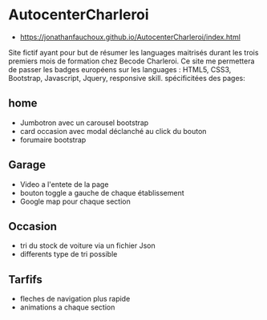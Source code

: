 # AutocenterCharleroi

* https://jonathanfauchoux.github.io/AutocenterCharleroi/index.html

Site fictif ayant pour but de résumer les languages maitrisés durant les trois premiers mois de formation chez Becode Charleroi.
Ce site me permettera de passer les badges européens sur les languages : HTML5, CSS3, Bootstrap, Javascript, Jquery, responsive skill.
spécificitées des pages:

 ## home
 
 * Jumbotron avec un carousel bootstrap
 * card occasion avec modal déclanché au click du bouton
 * forumaire bootstrap
 
 ## Garage
 
 * Video a l'entete de la page
 * bouton toggle a gauche de chaque établissement
 * Google map pour chaque section
 
 ## Occasion
 
 * tri du stock de voiture via un fichier Json
 * differents type de tri possible
 
 ## Tarfifs
 
 * fleches de navigation plus rapide
 * animations a chaque section


